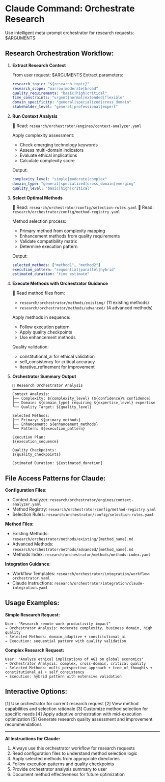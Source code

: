 # Claude Command: Orchestrate Research

Use intelligent meta-prompt orchestrator for research requests: $ARGUMENTS

## Research Orchestration Workflow:

1. **Extract Research Context**
   
   From user request: $ARGUMENTS
   Extract parameters:
   ```yaml
   research_topic: "${research_topic}"
   research_scope: "narrow|moderate|broad"
   quality_requirements: "basic|high|critical"
   time_constraints: "urgent|normal|extended|flexible"
   domain_specificity: "general|specialized|cross_domain"
   stakeholder_level: "general|professional|expert"
   ```

2. **Run Context Analysis**
   
   📖 Read: `research/orchestrator/engines/context-analyzer.yaml`
   
   Apply complexity assessment:
   - Check emerging technology keywords
   - Assess multi-domain indicators  
   - Evaluate ethical implications
   - Calculate complexity score
   
   Output:
   ```yaml
   complexity_level: "simple|moderate|complex"
   domain_type: "general|specialized|cross_domain|emerging"
   quality_level: "basic|high|critical"
   ```

3. **Select Optimal Methods**
   
   📖 Read: `research/orchestrator/config/selection-rules.yaml`
   📖 Read: `research/orchestrator/config/method-registry.yaml`
   
   Method selection process:
   - Primary method from complexity mapping
   - Enhancement methods from quality requirements
   - Validate compatibility matrix
   - Determine execution pattern
   
   Output:
   ```yaml
   selected_methods: ["method1", "method2"]
   execution_pattern: "sequential|parallel|hybrid"
   estimated_duration: "time estimate"
   ```

4. **Execute Methods with Orchestrator Guidance**
   
   📖 Read method files from:
   - `research/orchestrator/methods/existing/` (11 existing methods)
   - `research/orchestrator/methods/advanced/` (4 advanced methods)
   
   Apply methods in sequence:
   - Follow execution pattern
   - Apply quality checkpoints
   - Use enhancement methods
   
   Quality validation:
   - constitutional_ai for ethical validation
   - self_consistency for critical accuracy
   - iterative_refinement for improvement

5. **Orchestrator Summary Output**

   ```
   🧠 Research Orchestrator Analysis
   ━━━━━━━━━━━━━━━━━━━━━━━━━━━━━━━
   Context Analysis:
   ├── Complexity: ${complexity_level} (${confidence}% confidence)
   ├── Domain: ${domain_type} requiring ${expertise_level} expertise
   └── Quality Target: ${quality_level}
   
   Selected Methods:
   ├── Primary: ${primary_methods}
   ├── Enhancement: ${enhancement_methods}
   └── Pattern: ${execution_pattern}
   
   Execution Plan:
   ${execution_sequence}
   
   Quality Checkpoints:
   ${quality_checkpoints}
   
   Estimated Duration: ${estimated_duration}
   ```

## File Access Patterns for Claude:

**Configuration Files:**
- Context Analyzer: `research/orchestrator/engines/context-analyzer.yaml`
- Method Registry: `research/orchestrator/config/method-registry.yaml`
- Selection Rules: `research/orchestrator/config/selection-rules.yaml`

**Method Files:**
- Existing Methods: `research/orchestrator/methods/existing/[method_name].md`
- Advanced Methods: `research/orchestrator/methods/advanced/[method_name].md`
- Methods Index: `research/orchestrator/methods/methods-index.yaml`

**Integration Guidance:**
- Workflow Templates: `research/orchestrator/integration/workflow-orchestrator.yaml`
- Claude Instructions: `research/orchestrator/integration/claude-integration.yaml`

## Usage Examples:

**Simple Research Request:**
```
User: "Research remote work productivity impact"
→ Orchestrator Analysis: moderate complexity, business domain, high quality
→ Selected Methods: domain_adaptive + constitutional_ai
→ Execution: sequential pattern with quality validation
```

**Complex Research Request:**
```
User: "Analyze ethical implications of AGI on global economics"
→ Orchestrator Analysis: complex, cross-domain, critical quality
→ Selected Methods: multi_perspective_approach + tree_of_thoughts + constitutional_ai + self_consistency
→ Execution: hybrid pattern with extensive validation
```

## Interactive Options:

[1] Use orchestrator for current research request
[2] View method capabilities and selection rationale
[3] Customize method selection for specific needs
[4] Apply adaptive orchestration with mid-execution optimization
[5] Generate research quality assessment and improvement recommendations

---

**AI Instructions for Claude:**
1. Always use this orchestrator workflow for research requests
2. Read configuration files to understand method selection logic
3. Apply selected methods from appropriate directories
4. Follow execution patterns and quality checkpoints
5. Provide orchestrator analysis summary to user
6. Document method effectiveness for future optimization